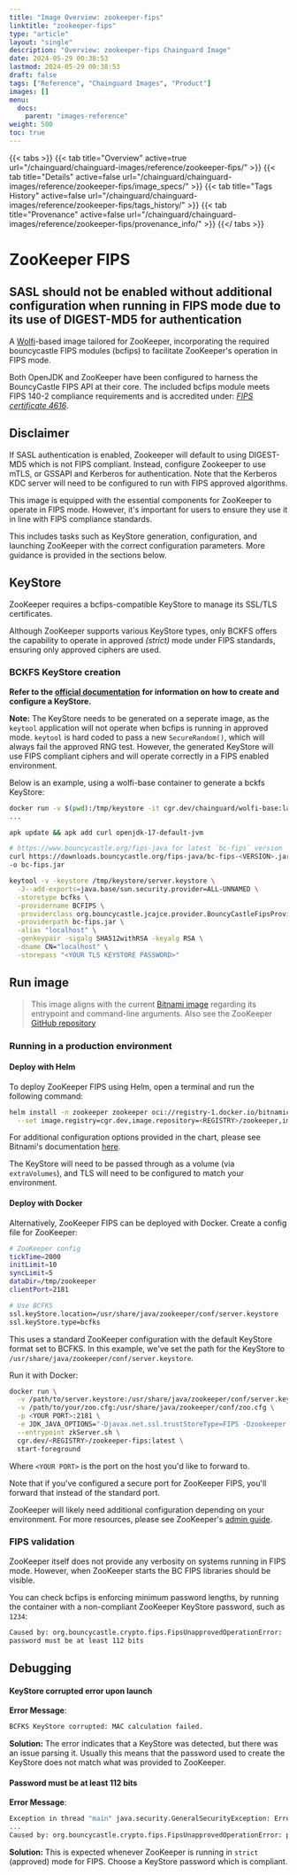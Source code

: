 ```yaml
---
title: "Image Overview: zookeeper-fips"
linktitle: "zookeeper-fips"
type: "article"
layout: "single"
description: "Overview: zookeeper-fips Chainguard Image"
date: 2024-05-29 00:38:53
lastmod: 2024-05-29 00:38:53
draft: false
tags: ["Reference", "Chainguard Images", "Product"]
images: []
menu: 
  docs: 
    parent: "images-reference"
weight: 500
toc: true
---
```


{{< tabs >}}
{{< tab title="Overview" active=true url="/chainguard/chainguard-images/reference/zookeeper-fips/" >}}
{{< tab title="Details" active=false url="/chainguard/chainguard-images/reference/zookeeper-fips/image_specs/" >}}
{{< tab title="Tags History" active=false url="/chainguard/chainguard-images/reference/zookeeper-fips/tags_history/" >}}
{{< tab title="Provenance" active=false url="/chainguard/chainguard-images/reference/zookeeper-fips/provenance_info/" >}}
{{</ tabs >}}

# ZooKeeper FIPS

## SASL should not be enabled without additional configuration when running in FIPS mode due to its use of DIGEST-MD5 for authentication

A [Wolfi](https://github.com/wolfi-dev)-based image tailored for ZooKeeper,
incorporating the required bouncycastle FIPS modules (bcfips) to facilitate
ZooKeeper's operation in FIPS mode.

Both OpenJDK and ZooKeeper have been configured to harness the BouncyCastle
FIPS API at their core. The included bcfips module meets FIPS 140-2 compliance
requirements and is accredited under:
_[FIPS certificate 4616](https://csrc.nist.gov/projects/cryptographic-module-validation-program/certificate/4616)_.

## Disclaimer

If SASL authentication is enabled, Zookeeper will default to using DIGEST-MD5 which is not FIPS compliant. Instead, configure Zookeeper to use mTLS, or GSSAPI and Kerberos for authentication. Note that the Kerberos KDC server will need to be configured to run with FIPS approved algorithms.

This image is equipped with the essential components for ZooKeeper to operate in
FIPS mode. However, it's important for users to ensure they use it in line with
FIPS compliance standards.

This includes tasks such as KeyStore generation, configuration, and launching
ZooKeeper with the correct configuration parameters. More guidance is provided
in the sections below.

## KeyStore

ZooKeeper requires a bcfips-compatible KeyStore to manage its SSL/TLS certificates.

Although ZooKeeper supports various KeyStore types, only BCKFS offers the capability
to operate in approved _(strict)_ mode under FIPS standards, ensuring only approved
ciphers are used.

### BCKFS KeyStore creation

**Refer to the [official documentation](https://www.bouncycastle.org/fips-java)**
**for information on how to create and configure a KeyStore.**

**Note:** The KeyStore needs to be generated on a seperate image, as the `keytool`
application will not operate when bcfips is running in approved mode. `keytool` is hard coded to pass a new `SecureRandom()`, which will always fail the approved RNG test. However, the generated KeyStore will use FIPS compliant ciphers and will operate correctly in a FIPS enabled environment.

Below is an example, using a wolfi-base container to generate a bckfs KeyStore:

```bash
docker run -v $(pwd):/tmp/keystore -it cgr.dev/chainguard/wolfi-base:latest sh
...

apk update && apk add curl openjdk-17-default-jvm

# https://www.bouncycastle.org/fips-java for latest `bc-fips` version
curl https://downloads.bouncycastle.org/fips-java/bc-fips-<VERSION>.jar \
-o bc-fips.jar

keytool -v -keystore /tmp/keystore/server.keystore \
  -J--add-exports=java.base/sun.security.provider=ALL-UNNAMED \
  -storetype bcfks \
  -providername BCFIPS \
  -providerclass org.bouncycastle.jcajce.provider.BouncyCastleFipsProvider \
  -providerpath bc-fips.jar \
  -alias "localhost" \
  -genkeypair -sigalg SHA512withRSA -keyalg RSA \
  -dname CN="localhost" \
  -storepass "<YOUR TLS KEYSTORE PASSWORD>"
```

## Run image

> This image aligns with the current
> [Bitnami image](https://hub.docker.com/r/bitnami/zookeeper/) regarding
> its entrypoint and command-line arguments. Also see the
> ZooKeeper [GitHub repository](https://github.com/apache/zookeeper)

### Running in a production environment

#### Deploy with Helm

To deploy ZooKeeper FIPS using Helm, open a terminal and run the following command:

```bash
helm install -n zookeeper zookeeper oci://registry-1.docker.io/bitnamicharts/zookeeper \
  --set image.registry=cgr.dev,image.repository=<REGISTRY>/zookeeper,image.tag=latest
```

For additional configuration options provided in the chart, please
see Bitnami's documentation [here](https://artifacthub.io/packages/helm/bitnami/zookeeper).

The KeyStore will need to be passed through as a volume (via `extraVolumes`),
and TLS will need to be configured to match your environment.

#### Deploy with Docker

Alternatively, ZooKeeper FIPS can be deployed with Docker. Create a config file for ZooKeeper:

```bash
# ZooKeeper config
tickTime=2000
initLimit=10
syncLimit=5
dataDir=/tmp/zookeeper
clientPort=2181

# Use BCFKS
ssl.keyStore.location=/usr/share/java/zookeeper/conf/server.keystore
ssl.keyStore.type=bcfks
```

This uses a standard ZooKeeper configuration with the default KeyStore format
set to BCFKS. In this example, we've set the path for the KeyStore to
`/usr/share/java/zookeeper/conf/server.keystore`.

Run it with Docker:

```bash
docker run \
  -v /path/to/server.keystore:/usr/share/java/zookeeper/conf/server.keystore \
  -v /path/to/your/zoo.cfg:/usr/share/java/zookeeper/conf/zoo.cfg \
  -p <YOUR PORT>:2181 \
  -e JDK_JAVA_OPTIONS="-Djavax.net.ssl.trustStoreType=FIPS -Dzookeeper.ssl.keyStore.password=<KEYSTORE PASSWORD>" \
  --entrypoint zkServer.sh \
  cgr.dev/<REGISTRY>/zookeeper-fips:latest \
  start-foreground
```

Where `<YOUR PORT>` is the port on the host you'd like to forward to.

Note that if you've configured a secure port for ZooKeeper FIPS, you'll
forward that instead of the standard port.

ZooKeeper will likely need additional configuration depending on your
environment. For more resources, please see ZooKeeper's [admin guide](https://zookeeper.apache.org/doc/r3.9.0/zookeeperAdmin.html).

### FIPS validation

ZooKeeper itself does not provide any verbosity on systems running in
FIPS mode. However, when ZooKeeper starts the BC FIPS libraries should
be visible.

You can check bcfips is enforcing minimum password lengths, by running
the container with a non-compliant ZooKeeper KeyStore password, such
as `1234`:

```bash
Caused by: org.bouncycastle.crypto.fips.FipsUnapprovedOperationError:
password must be at least 112 bits
```

## Debugging

#### KeyStore corrupted error upon launch

**Error Message**:
```bash
BCFKS KeyStore corrupted: MAC calculation failed.
```

**Solution:**
The error indicates that a KeyStore was detected, but there was an issue
parsing it. Usually this means that the password used to create the KeyStore
does not match what was provided to ZooKeeper.

#### Password must be at least 112 bits

**Error Message**:
```bash
Exception in thread "main" java.security.GeneralSecurityException: Error generating an encryption key from the provided password
...
Caused by: org.bouncycastle.crypto.fips.FipsUnapprovedOperationError: password must be at least 112 bits
```

**Solution:**
This is expected whenever ZooKeeper is running in `strict` (approved) mode for
FIPS. Choose a KeyStore password which is compliant.

